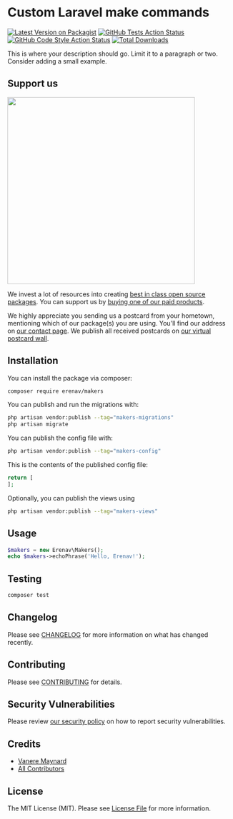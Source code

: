 # Custom Laravel make commands

[![Latest Version on Packagist](https://img.shields.io/packagist/v/erenav/makers.svg?style=flat-square)](https://packagist.org/packages/erenav/makers)
[![GitHub Tests Action Status](https://img.shields.io/github/actions/workflow/status/erenav/makers/run-tests.yml?branch=main&label=tests&style=flat-square)](https://github.com/erenav/makers/actions?query=workflow%3Arun-tests+branch%3Amain)
[![GitHub Code Style Action Status](https://img.shields.io/github/actions/workflow/status/erenav/makers/fix-php-code-style-issues.yml?branch=main&label=code%20style&style=flat-square)](https://github.com/erenav/makers/actions?query=workflow%3A"Fix+PHP+code+style+issues"+branch%3Amain)
[![Total Downloads](https://img.shields.io/packagist/dt/erenav/makers.svg?style=flat-square)](https://packagist.org/packages/erenav/makers)

This is where your description should go. Limit it to a paragraph or two. Consider adding a small example.

## Support us

[<img src="https://github-ads.s3.eu-central-1.amazonaws.com/makers.jpg?t=1" width="419px" />](https://spatie.be/github-ad-click/makers)

We invest a lot of resources into creating [best in class open source packages](https://spatie.be/open-source). You can support us by [buying one of our paid products](https://spatie.be/open-source/support-us).

We highly appreciate you sending us a postcard from your hometown, mentioning which of our package(s) you are using. You'll find our address on [our contact page](https://spatie.be/about-us). We publish all received postcards on [our virtual postcard wall](https://spatie.be/open-source/postcards).

## Installation

You can install the package via composer:

```bash
composer require erenav/makers
```

You can publish and run the migrations with:

```bash
php artisan vendor:publish --tag="makers-migrations"
php artisan migrate
```

You can publish the config file with:

```bash
php artisan vendor:publish --tag="makers-config"
```

This is the contents of the published config file:

```php
return [
];
```

Optionally, you can publish the views using

```bash
php artisan vendor:publish --tag="makers-views"
```

## Usage

```php
$makers = new Erenav\Makers();
echo $makers->echoPhrase('Hello, Erenav!');
```

## Testing

```bash
composer test
```

## Changelog

Please see [CHANGELOG](CHANGELOG.md) for more information on what has changed recently.

## Contributing

Please see [CONTRIBUTING](CONTRIBUTING.md) for details.

## Security Vulnerabilities

Please review [our security policy](../../security/policy) on how to report security vulnerabilities.

## Credits

- [Vanere Maynard](https://github.com/erenav)
- [All Contributors](../../contributors)

## License

The MIT License (MIT). Please see [License File](LICENSE.md) for more information.
